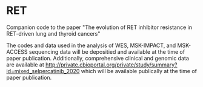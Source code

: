 # RET
Companion code to the paper "The evolution of RET inhibitor resistance in RET-driven lung and thyroid cancers"

The codes and data used in the analysis of WES, MSK-IMPACT, and MSK-ACCESS sequencing data will be depositied and available at the time of paper publication.
Additionally, comprehensive clinical and genomic data are available at http://private.cbioportal.org/private/study/summary?id=mixed_selpercatinib_2020 which will be available publically at the time of paper publication.
